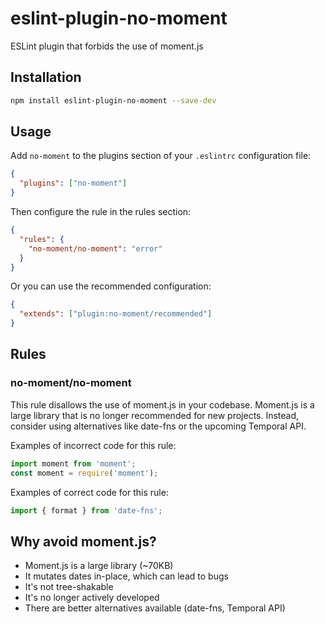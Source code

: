 # eslint-plugin-no-moment

ESLint plugin that forbids the use of moment.js

## Installation

```bash
npm install eslint-plugin-no-moment --save-dev
```

## Usage

Add `no-moment` to the plugins section of your `.eslintrc` configuration file:

```json
{
  "plugins": ["no-moment"]
}
```

Then configure the rule in the rules section:

```json
{
  "rules": {
    "no-moment/no-moment": "error"
  }
}
```

Or you can use the recommended configuration:

```json
{
  "extends": ["plugin:no-moment/recommended"]
}
```

## Rules

### no-moment/no-moment

This rule disallows the use of moment.js in your codebase. Moment.js is a large library that is no longer recommended for new projects. Instead, consider using alternatives like date-fns or the upcoming Temporal API.

Examples of incorrect code for this rule:

```js
import moment from 'moment';
const moment = require('moment');
```

Examples of correct code for this rule:

```js
import { format } from 'date-fns';
```

## Why avoid moment.js?

- Moment.js is a large library (~70KB)
- It mutates dates in-place, which can lead to bugs
- It's not tree-shakable
- It's no longer actively developed
- There are better alternatives available (date-fns, Temporal API) 